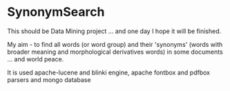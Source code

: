 SynonymSearch
=============

This should be Data Mining project ... and one day I hope it will be finished.

My aim - to find all words (or word group) and their 'synonyms' (words with broader meaning and morphological derivatives words) in some documents ... and world peace. 

It is used apache-lucene and blinki engine, apache fontbox and pdfbox parsers and mongo database
